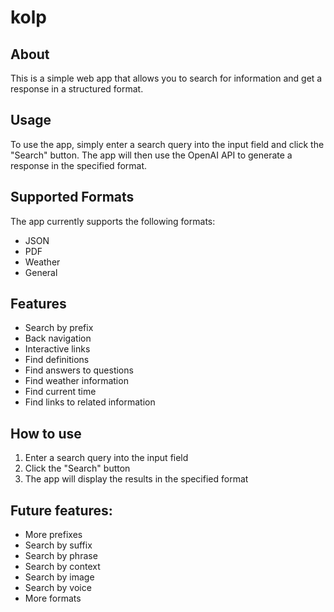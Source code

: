 # kolp
## About

This is a simple web app that allows you to search for information and get a response in a structured format.

## Usage

To use the app, simply enter a search query into the input field and click the "Search" button. The app will then use the OpenAI API to generate a response in the specified format.

## Supported Formats

The app currently supports the following formats:

- JSON
- PDF
- Weather
- General

## Features
- Search by prefix
- Back navigation
- Interactive links
- Find definitions
- Find answers to questions
- Find weather information
- Find current time
- Find links to related information

## How to use

1. Enter a search query into the input field
2. Click the "Search" button
3. The app will display the results in the specified format

## Future features:
- More prefixes
- Search by suffix
- Search by phrase
- Search by context
- Search by image
- Search by voice
- More formats